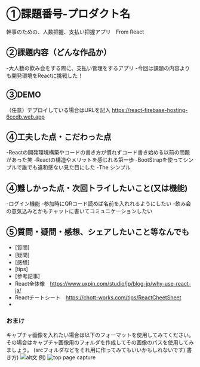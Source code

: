 # ①課題番号-プロダクト名
幹事のための、人数把握、支払い把握アプリ　From React

## ②課題内容（どんな作品か）
-大人数の飲み会をする際に、支払い管理をするアプリ
-今回は課題の内容よりも開発環境をReactに挑戦した！


## ③DEMO
（任意）デプロイしている場合はURLを記入
https://react-firebase-hosting-6ccdb.web.app

## ④工夫した点・こだわった点
-Reactの開発環境構築やコードの書き方が慣れずコード書き始める以前の問題があった笑
-Reactの構造やメリットを感じれる第一歩
-BootStrapを使ってシンプルで誰でも違和感ない見た目にした
-The シンプル

## ④難しかった点・次回トライしたいこと(又は機能)
-ログイン機能
-参加時にQRコード読めば名前を入れれるようにしたい
-飲み会の意気込みとかもチャットに書いてコミュニケーションしたい


## ⑤質問・疑問・感想、シェアしたいこと等なんでも
- [質問]
- [疑問]
- [感想]
- [tips]
- [参考記事]
- React全体像　https://www.uxpin.com/studio/jp/blog-jp/why-use-react-ja/
- Reactチートシート　https://chott-works.com/tips/ReactCheetSheet
- 


### おまけ
キャプチャ画像を入れたい場合は以下のフォーマットを使用してみてください。
その場合はキャプチャ画像用のフォルダを作成してその画像のパスを使用してみましょう。
(srcフォルダなどをそれ用に作ってみてもいいかもしれないです)
書き方)
![alt文](画像URL)
例)
![top page capture](./src/capture1.png)
